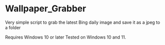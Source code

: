 # Wallpaper_Grabber
Very simple script to grab the latest Bing daily image and save it as a jpeg to a folder

Requires Windows 10 or later
Tested on Windows 10 and 11. 

